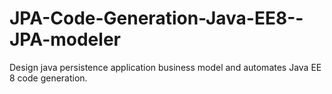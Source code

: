 # JPA-Code-Generation-Java-EE8--JPA-modeler
Design java persistence application business model and automates Java EE 8 code generation.
